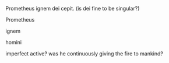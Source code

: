 Prometheus ignem dei cepit.
(is dei fine to be singular?)

Prometheus

ignem

homini

imperfect active? was he continuously giving the fire to mankind?
